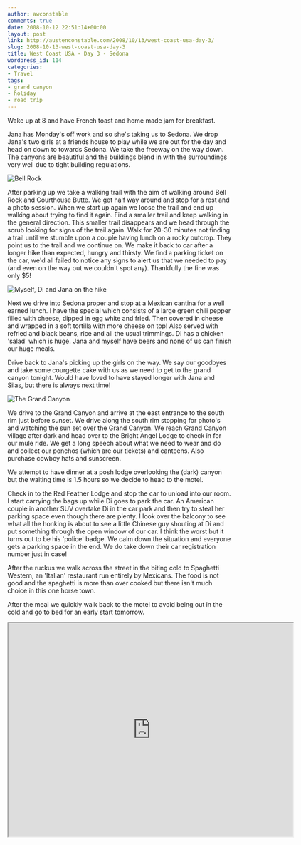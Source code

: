 ```yaml
---
author: awconstable
comments: true
date: 2008-10-12 22:51:14+00:00
layout: post
link: http://austenconstable.com/2008/10/13/west-coast-usa-day-3/
slug: 2008-10-13-west-coast-usa-day-3
title: West Coast USA - Day 3 - Sedona
wordpress_id: 114
categories:
- Travel
tags:
- grand canyon
- holiday
- road trip
---
```


Wake up at 8 and have French toast and home made jam for breakfast.

Jana has Monday's off work and so she's taking us to Sedona. We drop Jana's two girls at a friends house to play while we are out for the day and head on down to towards Sedona. We take the freeway on the way down. The canyons are beautiful and the buildings blend in with the surroundings very well due to tight building regulations.

![Bell Rock](http://lh6.ggpht.com/_9ikV2I29FeI/SRsN4tiE6eI/AAAAAAAACT0/QJ8TeSvERRs/s800/IMG_3015.JPG)

After parking up we take a walking trail with the aim of walking around Bell Rock and Courthouse Butte. We get half way around and stop for a rest and a photo session. When we start up again we loose the trail and end up walking about trying to find it again. Find a smaller trail and keep walking in the general direction. This smaller trail disappears and we head through the scrub looking for signs of the trail again. Walk for 20-30 minutes not finding a trail until we stumble upon a couple having lunch on a rocky outcrop. They point us to the trail and we continue on. We make it back to car after a longer hike than expected, hungry and thirsty. We find a parking ticket on the car, we'd all failed to notice any signs to alert us that we needed to pay (and even on the way out we couldn't spot any). Thankfully the fine was only $5!

![Myself, Di and Jana on the hike](http://lh6.ggpht.com/_9ikV2I29FeI/SRsOBxrXeEI/AAAAAAAACUg/JgsB7XzxaLo/s800/IMG_3029.JPG)

Next we drive into Sedona proper and stop at a Mexican cantina for a well earned lunch. I have the special which consists of a large green chili pepper filled with cheese, dipped in egg white and fried. Then covered in cheese and wrapped in a soft tortilla with more cheese on top! Also served with refried and black beans, rice and all the usual trimmings. Di has a chicken 'salad' which is huge. Jana and myself have beers and none of us can finish our huge meals.

Drive back to Jana's picking up the girls on the way. We say our goodbyes and take some courgette cake with us as we need to get to the grand canyon tonight. Would have loved to have stayed longer with Jana and Silas, but there is always next time!

![The Grand Canyon](http://lh5.ggpht.com/_9ikV2I29FeI/SRsOOspPM2I/AAAAAAAACgM/dmJnchHpJEo/s800/IMG_3048.JPG)

We drive to the Grand Canyon and arrive at the east entrance to the south rim just before sunset. We drive along the south rim stopping for photo's and watching the sun set over the Grand Canyon. We reach Grand Canyon village after dark and head over to the Bright Angel Lodge to check in for our mule ride. We get a long speech about what we need to wear and do and collect our ponchos (which are our tickets) and canteens. Also purchase cowboy hats and sunscreen.

We attempt to have dinner at a posh lodge overlooking the (dark) canyon but the waiting time is 1.5 hours so we decide to head to the motel.

Check in to the Red Feather Lodge and stop the car to unload into our room. I start carrying the bags up while Di goes to park the car. An American couple in another SUV overtake Di in the car park and then try to steal her parking space even though there are plenty. I look over the balcony to see what all the honking is about to see a little Chinese guy shouting at Di and put something through the open window of our car. I think the worst but it turns out to be his 'police' badge. We calm down the situation and everyone gets a parking space in the end. We do take down their car registration number just in case!

After the ruckus we walk across the street in the biting cold to Spaghetti Western, an 'Italian' restaurant run entirely by Mexicans. The food is not good and the spaghetti is more than over cooked but there isn't much choice in this one horse town.

After the meal we quickly walk back to the motel to avoid being out in the cold and go to bed for an early start tomorrow.

<iframe src="https://maps.google.com/maps?f=d&saddr=East+Leisure+Lane,+Flagstaff,+AZ&daddr=Sedona,+AZ+to:I-17+N+to:East+Leisure+Lane,+Flagstaff,+AZ+to:Center+Loop+Road,+PO+Box+129,+Grand+Canyon+National+Park,+AZ+86023+(Grand+Canyon+National+Park)+to:Tusayan,+AZ&hl=en&geocode=%3B%3BFYjBEwIdDAtZ-Q%3B%3BFX0vJgIdpO9Q-SGyLDS-E3Di4Q%3B&mra=ls&via=2&sll=35.892388,-111.926651&sspn=0.30372,0.727158&ie=UTF8&s=AARTsJo45gtotpjHeEme1CMbLlEakBfDLw&ll=35.438296,-111.681519&spn=1.566402,2.334595&z=8&output=embed&w=640&h=480" width="640" height="480"></iframe>
